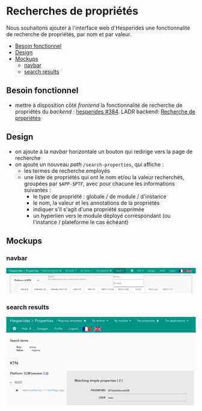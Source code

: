 # Recherches de propriétés

Nous souhaitons ajouter à l'interface web d'Hesperides une fonctionnalité de recherche de propriétés,
par nom et par valeur.

<!-- Pour mettre à jour ce sommaire: 
    markdown-toc --indent "    " -i properties_search.md.md
-->

<!-- toc -->

- [Besoin fonctionnel](#besoin-fonctionnel)
- [Design](#design)
- [Mockups](#mockups)
    * [navbar](#navbar)
    * [search results](#search-results)

<!-- tocstop -->

## Besoin fonctionnel

- mettre à disposition côté _frontend_ la fonctionnalité de recherche de propriétés du _backend_ : [hesperides #384](https://github.com/voyages-sncf-technologies/hesperides/issues/384). LADR backend: [Recherche de propriétés](https://github.com/voyages-sncf-technologies/hesperides/blob/master/documentation/lightweight-architecture-decision-records/search_properties.md)

## Design

- on ajoute à la _navbar_ horizontale un bouton qui redirige vers la page de recherche
- on ajoute un nouveau _path_ `/search-properties`, qui affiche :
    * les termes de recherche employés
    * une liste de propriétés qui ont le nom et/ou la valeur recherchés, groupées par `$APP-$PTF`, avec pour chacune les informations suivantes :
        + le type de propriété : globale / de module / d'instance
        + le nom, la valeur et les annotations de la propriétés
        + indiquer s'il s'agit d'une propriété supprimée
        + un hyperlien vers le module déployé correspondant (ou l'instance / plateforme le cas échéant)

## Mockups

### navbar

![](search-properties-navbar.png)

### search results

![](search-properties-results.png)
